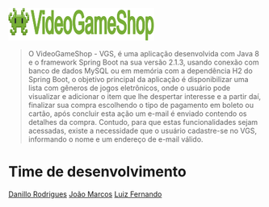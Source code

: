 ![VideoGameShop](img/vgs_icon.png)

> O VideoGameShop - VGS, é uma aplicação desenvolvida com Java 8 e o framework Spring Boot na sua versão 2.1.3, usando conexão com banco de dados MySQL ou em memória com a dependência H2 do Spring Boot, o objetivo principal da aplicação é disponibilizar uma lista com gêneros de jogos eletrônicos, onde o usuário pode visualizar e adicionar o item que lhe despertar interesse e a partir daí, finalizar sua compra escolhendo o tipo de pagamento em boleto ou cartão, após concluir esta ação um e-mail é enviado contendo os detalhes da compra. Contudo, para que estas funcionalidades sejam acessadas, existe a necessidade que o usuário cadastre-se no VGS, informando o nome e um endereço de e-mail válido.


# Time de desenvolvimento

[Danillo Rodrigues](https://github.com/danilo100kl)
[João Marcos](https://github.com/JoaoMarcoss)
[Luiz Fernando](https://github.com/lfnd0)
